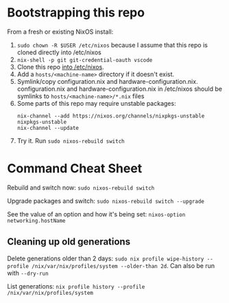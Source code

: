 # Bootstrapping this repo
From a fresh or existing NixOS install:
1. ```sudo chown -R $USER /etc/nixos``` because I assume that this repo is cloned directly into /etc/nixos
2. ```nix-shell -p git git-credential-oauth vscode``` 
3. Clone this repo [into /etc/nixos](https://www.devgem.io/posts/how-to-clone-a-git-repository-into-an-existing-folder).
4. Add a ```hosts/<machine-name>``` directory if it doesn't exist.
5. Symlink/copy configuration.nix and hardware-configuration.nix. configuration.nix and hardware-configuration.nix in /etc/nixos should be symlinks to ```hosts/<machine-name>/*.nix``` files
6. Some parts of this repo may require unstable packages:
    ```
    nix-channel --add https://nixos.org/channels/nixpkgs-unstable nixpkgs-unstable
    nix-channel --update
    ```
7. Try it. Run ```sudo nixos-rebuild switch```


# Command Cheat Sheet
Rebuild and switch now: ```sudo nixos-rebuild switch```

Upgrade packages and switch: ```sudo nixos-rebuild switch --upgrade```

See the value of an option and how it's being set: ```nixos-option networking.hostName```

## Cleaning up old generations
Delete generations older than 2 days: ```sudo nix profile wipe-history --profile /nix/var/nix/profiles/system --older-than 2d```. Can also be run with ```--dry-run```

List generations: ```nix profile history --profile /nix/var/nix/profiles/system```